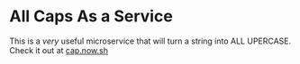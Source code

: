 # All Caps As a Service

This is a _very_ useful microservice that will turn a string into ALL UPERCASE.  
Check it out at [cap.now.sh](https://cap.now.sh)
